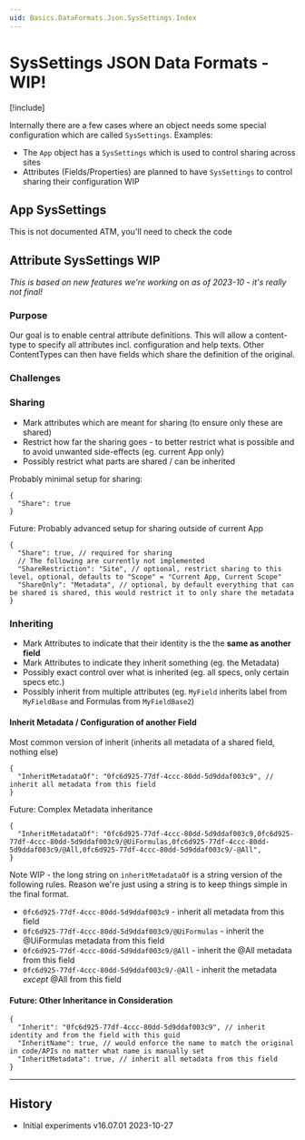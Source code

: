 ```yaml
---
uid: Basics.DataFormats.Json.SysSettings.Index
---
```


# SysSettings JSON Data Formats - WIP!

[!include[](~/pages/basics/stack/_shared-float-summary.md)]
<style>.context-box-summary .format-json-headless { visibility: visible; } </style>

Internally there are a few cases where an object needs some special configuration which are called `SysSettings`.
Examples:

* The `App` object has a `SysSettings` which is used to control sharing across sites
* Attributes (Fields/Properties) are planned to have `SysSettings` to control sharing their configuration WIP

## App SysSettings

This is not documented ATM, you'll need to check the code


## Attribute SysSettings WIP

_This is based on new features we're working on as of 2023-10 - it's really not final!_

### Purpose

Our goal is to enable central attribute definitions.
This will allow a content-type to specify all attributes incl. configuration and help texts.
Other ContentTypes can then have fields which share the definition of the original.

### Challenges

### Sharing

* Mark attributes which are meant for sharing (to ensure only these are shared)
* Restrict how far the sharing goes - to better restrict what is possible and to avoid unwanted side-effects (eg. current App only)
* Possibly restrict what parts are shared / can be inherited

Probably minimal setup for sharing:

```jsonc
{
  "Share": true
}
```

Future: Probably advanced setup for sharing outside of current App

```jsonc
{
  "Share": true, // required for sharing
  // The following are currently not implemented
  "ShareRestriction": "Site", // optional, restrict sharing to this level, optional, defaults to "Scope" = "Current App, Current Scope"
  "ShareOnly": "Metadata", // optional, by default everything that can be shared is shared, this would restrict it to only share the metadata
}
```

### Inheriting

* Mark Attributes to indicate that their identity is the the **same as another field**
* Mark Attributes to indicate they inherit something (eg. the Metadata)
* Possibly exact control over what is inherited (eg. all specs, only certain specs etc.)
* Possibly inherit from multiple attributes (eg. `MyField` inherits label from `MyFieldBase` and Formulas from `MyFieldBase2`)

#### Inherit Metadata / Configuration of another Field

Most common version of inherit (inherits all metadata of a shared field, nothing else)

```jsonc
{
  "InheritMetadataOf": "0fc6d925-77df-4ccc-80dd-5d9ddaf003c9", // inherit all metadata from this field
}
```

Future: Complex Metadata inheritance

```jsonc
{
  "InheritMetadataOf": "0fc6d925-77df-4ccc-80dd-5d9ddaf003c9,0fc6d925-77df-4ccc-80dd-5d9ddaf003c9/@UiFormulas,0fc6d925-77df-4ccc-80dd-5d9ddaf003c9/@All,0fc6d925-77df-4ccc-80dd-5d9ddaf003c9/-@All",
}
```

Note WIP - the long string on `inheritMetadataOf` is a string version of the following rules.
Reason we're just using a string is to keep things simple in the final format.

* `0fc6d925-77df-4ccc-80dd-5d9ddaf003c9` - inherit all metadata from this field
* `0fc6d925-77df-4ccc-80dd-5d9ddaf003c9/@UiFormulas` - inherit the @UiFormulas metadata from this field
* `0fc6d925-77df-4ccc-80dd-5d9ddaf003c9/@All` - inherit the @All metadata from this field
* `0fc6d925-77df-4ccc-80dd-5d9ddaf003c9/-@All` - inherit the metadata _except_ @All from this field

#### Future: Other Inheritance in Consideration

```jsonc
{
  "Inherit": "0fc6d925-77df-4ccc-80dd-5d9ddaf003c9", // inherit identity and from the field with this guid
  "InheritName": true, // would enforce the name to match the original in code/APIs no matter what name is manually set
  "InheritMetadata": true, // inherit all metadata from this field
}
```


---

## History

* Initial experiments v16.07.01 2023-10-27
